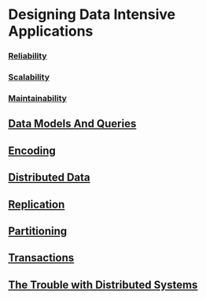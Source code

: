 # Designing Data Intensive Applications
### [Reliability](Reliability_Maintainability_Scalability.md#Reliability)
### [Scalability](Reliability_Maintainability_Scalability.md#Scalability)
### [Maintainability](Reliability_Maintainability_Scalability.md#Maintainability)

## [Data Models And Queries](Data_Models_And_Queries.md)
## [Encoding](Encoding.md)
## [Distributed Data](Distributed_Data.md)
## [Replication](Replication.md)
## [Partitioning](Partitioning.md)
## [Transactions](Transactions.md)
## [The Trouble with Distributed Systems](The_Trouble_with_Distributed_Systems.md)
